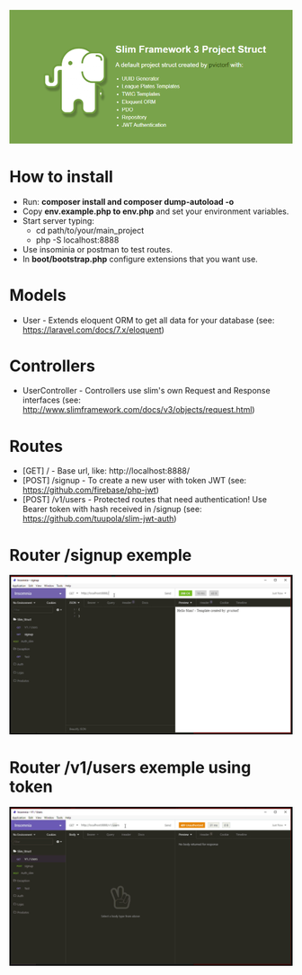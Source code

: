 ![](exemp_cover.png)

# How to install
  * Run: **composer install and composer dump-autoload -o**
  * Copy **env.example.php to env.php** and set your environment variables.
  * Start server typing:  
    - cd path/to/your/main_project
    - php -S localhost:8888
  * Use insominia or postman to test routes.
  * In **boot/bootstrap.php** configure extensions that you want use.
  
# Models
 * User - Extends eloquent ORM to get all data for your database (see: https://laravel.com/docs/7.x/eloquent)
 
# Controllers
 * UserController - Controllers use slim's own Request and Response interfaces (see: http://www.slimframework.com/docs/v3/objects/request.html)
  
# Routes
  * [GET] / - Base url, like: http://localhost:8888/
  * [POST] /signup - To create a new user with token JWT (see: https://github.com/firebase/php-jwt)
  * [POST] /v1/users - Protected routes that need authentication! 
  Use Bearer token with hash received in /signup (see: https://github.com/tuupola/slim-jwt-auth)
  
# Router /signup exemple
  ![](exemp_signup.gif)
  
# Router /v1/users exemple using token
  ![](exemp_v1.gif)



